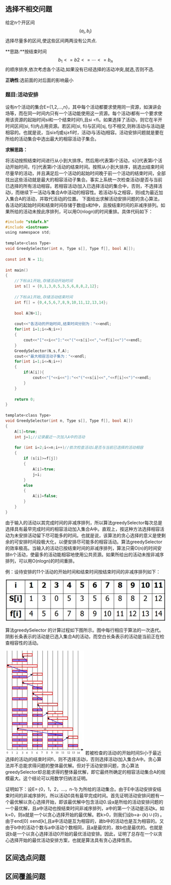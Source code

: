 ## 选择不相交问题

给定n个开区间$$(a_i,b_i)$$选择尽量多的区间,使这些区间两两没有公共点.

**思路:**按结束时间$$b_1 <= b2 <= \cdots <=b_n$$的顺序排序,依次考虑各个活动,如果没有已经选择的活动冲突,就选,否则不选.

**正确性**:选前面的对后面的影响最小


### 题目:活动安排

设有n个活动的集合E={1,2,…,n}，其中每个活动都要求使用同一资源，如演讲会场等，而在同一时间内只有一个活动能使用这一资源。每个活动i都有一个要求使用该资源的起始时间si和一个结束时间fi,且si <fi。如果选择了活动i，则它在半开时间区间[si, fi)内占用资源。若区间[si, fi)与区间[sj, fj)不相交,则称活动i与活动j是相容的。也就是说，当si≥fj或sj≥fi时，活动i与活动j相容。活动安排问题就是要在所给的活动集合中选出最大的相容活动子集合。 

**求解思路：**

将活动按照结束时间进行从小到大排序。然后用i代表第i个活动，s[i]代表第i个活动开始时间，f[i]代表第i个活动的结束时间。按照从小到大排序，挑选出结束时间尽量早的活动，并且满足后一个活动的起始时间晚于前一个活动的结束时间，全部找出这些活动就是最大的相容活动子集合。事实上系统一次检查活动i是否与当前已选择的所有活动相容。若相容活动i加入已选择活动的集合中，否则，不选择活动i，而继续下一活动与集合A中活动的相容性。若活动i与之相容，则i成为最近加入集合A的活动，并取代活动j的位置。
     下面给出求解活动安排问题的贪心算法，各活动的起始时间和结束时间存储于数组s和f中，且按结束时间的非减序排列。如果所给的活动未按此序排列，可以用O(nlogn)的时间重排。具体代码如下：


```c
#include "stdafx.h"
#include <iostream> 
using namespace std; 
 
template<class Type>
void GreedySelector(int n, Type s[], Type f[], bool A[]);
 
const int N = 11;
 
int main()
{
	//下标从1开始,存储活动开始时间
	int s[] = {0,1,3,0,5,3,5,6,8,8,2,12};
 
	//下标从1开始,存储活动结束时间
	int f[] = {0,4,5,6,7,8,9,10,11,12,13,14};
 
	bool A[N+1];
 
	cout<<"各活动的开始时间,结束时间分别为："<<endl;
	for(int i=1;i<=N;i++)
	{
		cout<<"["<<i<<"]:"<<"("<<s[i]<<","<<f[i]<<")"<<endl;
	}
	GreedySelector(N,s,f,A);
	cout<<"最大相容活动子集为："<<endl;
	for(int i=1;i<=N;i++)
	{
		if(A[i]){
			cout<<"["<<i<<"]:"<<"("<<s[i]<<","<<f[i]<<")"<<endl;
		}
	}
 
	return 0;
}
 
template<class Type>
void GreedySelector(int n, Type s[], Type f[], bool A[])
{
	A[1]=true;
	int j=1;//记录最近一次加入A中的活动
 
	for (int i=2;i<=n;i++)//依次检查活动i是否与当前已选择的活动相容
	{
		if (s[i]>=f[j])
		{ 
			A[i]=true;
			j=i;
		}
		else
		{
			A[i]=false;
		}
	}
}
```
由于输入的活动以其完成时间的非减序排列，所以算法greedySelector每次总是选择具有最早完成时间的相容活动加入集合A中。直观上，按这种方法选择相容活动为未安排活动留下尽可能多的时间。也就是说，该算法的贪心选择的意义是使剩余的可安排时间段极大化，以便安排尽可能多的相容活动。算法greedySelector的效率极高。当输入的活动已按结束时间的非减序排列，算法只需O(n)的时间安排n个活动，使最多的活动能相容地使用公共资源。如果所给出的活动未按非减序排列，可以用O(nlogn)的时间重排。 

例：设待安排的11个活动的开始时间和结束时间按结束时间的非减序排列如下：

![1](./1.jpg)

算法greedySelector 的计算过程如下图所示。图中每行相应于算法的一次迭代。阴影长条表示的活动是已选入集合A的活动，而空白长条表示的活动是当前正在检查相容性的活动。


![2](./2.jpg)
     若被检查的活动i的开始时间Si小于最近选择的活动j的结束时间fi，则不选择活动i，否则选择活动i加入集合A中。贪心算法并不总能求得问题的整体最优解。但对于活动安排问题，贪心算法greedySelector却总能求得的整体最优解，即它最终所确定的相容活动集合A的规模最大。这个结论可以用数学归纳法证明。

证明如下：设E=｛0，1，2，…，n-1｝为所给的活动集合。由于E中活动安排安结束时间的非减序排列，所以活动0具有最早完成时间。首先证明活动安排问题有一个最优解以贪心选择开始，即该最优解中包含活动0.设a是所给的活动安排问题的一个最优解，且a中活动也按结束时间非减序排列，a中的第一个活动是活动k。如k=0，则a就是一个以贪心选择开始的最优解。若k>0，则我们设b=a-｛k｝∪｛0｝。由于end[0] ≤end[k],且a中活动是互为相容的，故b中的活动也是互为相容的。又由于b中的活动个数与a中活动个数相同，且a是最优的，故b也是最优的。也就是说b是一个以贪心选择活动0开始的最优活动安排。因此，证明了总存在一个以贪心选择开始的最优活动安排方案，也就是算法具有贪心选择性质。

## 区间选点问题
## 区间覆盖问题

